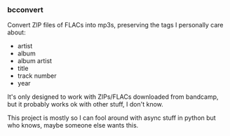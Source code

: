 ### bcconvert

Convert ZIP files of FLACs into mp3s, preserving the tags I personally care about:
  - artist
  - album
  - album artist
  - title
  - track number
  - year

It's only designed to work with ZIPs/FLACs downloaded from bandcamp, but it probably works ok with other stuff, I don't know.

This project is mostly so I can fool around with async stuff in python but who knows, maybe someone else wants this.
